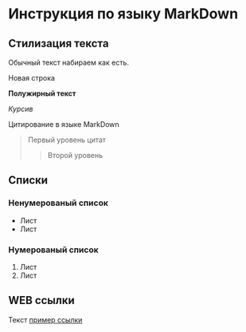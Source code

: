 # Инструкция по языку MarkDown

## Стилизация текста
Обычный текст набираем как есть.

Новая строка

**Полужирный текст**

*Курсив*

Цитирование в языке MarkDown
> Первый уровень цитат
>> Второй уровень

## Списки
### Ненумерованый список
* Лист
* Лист

### Нумерованый список
1. Лист
2. Лист

## WEB ссылки
Текст [пример ссылки](http.example.com "Всплывающая подсказка")
